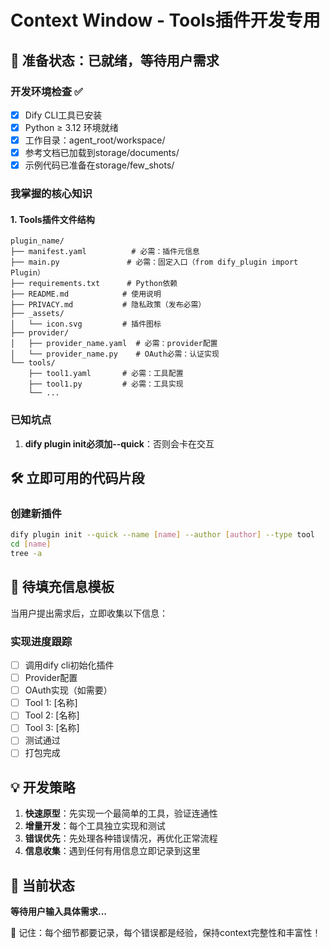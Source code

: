 # Context Window - Tools插件开发专用

## 🚀 准备状态：已就绪，等待用户需求

### 开发环境检查 ✅
- [x] Dify CLI工具已安装
- [x] Python ≥ 3.12 环境就绪
- [x] 工作目录：agent_root/workspace/
- [x] 参考文档已加载到storage/documents/
- [x] 示例代码已准备在storage/few_shots/

### 我掌握的核心知识

#### 1. Tools插件文件结构
```
plugin_name/
├── manifest.yaml          # 必需：插件元信息
├── main.py               # 必需：固定入口（from dify_plugin import Plugin）
├── requirements.txt      # Python依赖
├── README.md            # 使用说明
├── PRIVACY.md           # 隐私政策（发布必需）
├── _assets/             
│   └── icon.svg         # 插件图标
├── provider/            
│   ├── provider_name.yaml  # 必需：provider配置
│   └── provider_name.py    # OAuth必需：认证实现
└── tools/               
    ├── tool1.yaml       # 必需：工具配置
    ├── tool1.py         # 必需：工具实现
    └── ...
```

### 已知坑点
1. **dify plugin init必须加--quick**：否则会卡在交互

## 🛠️ 立即可用的代码片段

### 创建新插件
```bash
dify plugin init --quick --name [name] --author [author] --type tool
cd [name]
tree -a
```



## 📝 待填充信息模板

当用户提出需求后，立即收集以下信息：

### 实现进度跟踪
- [ ] 调用dify cli初始化插件
- [ ] Provider配置
- [ ] OAuth实现（如需要）
- [ ] Tool 1: [名称]
- [ ] Tool 2: [名称]
- [ ] Tool 3: [名称]
- [ ] 测试通过
- [ ] 打包完成

## 💡 开发策略

1. **快速原型**：先实现一个最简单的工具，验证连通性
2. **增量开发**：每个工具独立实现和测试
3. **错误优先**：先处理各种错误情况，再优化正常流程
4. **信息收集**：遇到任何有用信息立即记录到这里

## 🎯 当前状态

**等待用户输入具体需求...**

💭 记住：每个细节都要记录，每个错误都是经验，保持context完整性和丰富性！